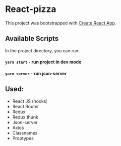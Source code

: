 # React-pizza

This project was bootstrapped with [Create React App](https://github.com/facebook/create-react-app).

## Available Scripts

In the project directory, you can run:

#### `yarn start` - run project in dev mode

#### `yarn server` - run json-server


## Used:

- React JS (hooks)
- React Router
- Redux
- Redux thunk
- Json-server
- Axios
- Classnames
- Proptypes
